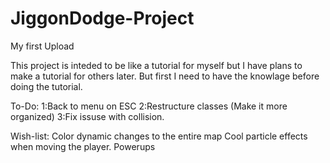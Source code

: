 # JiggonDodge-Project
My first Upload

This project is inteded to be like a tutorial for myself but I have plans to make a tutorial for others later. But first I need to 
have the knowlage before doing the tutorial.

To-Do:
  1:Back to menu on ESC
  2:Restructure classes (Make it more organized)
  3:Fix issuse with collision.

  
  
Wish-list:
  Color dynamic changes to the entire map
  Cool particle effects when moving the player.
  Powerups
  
